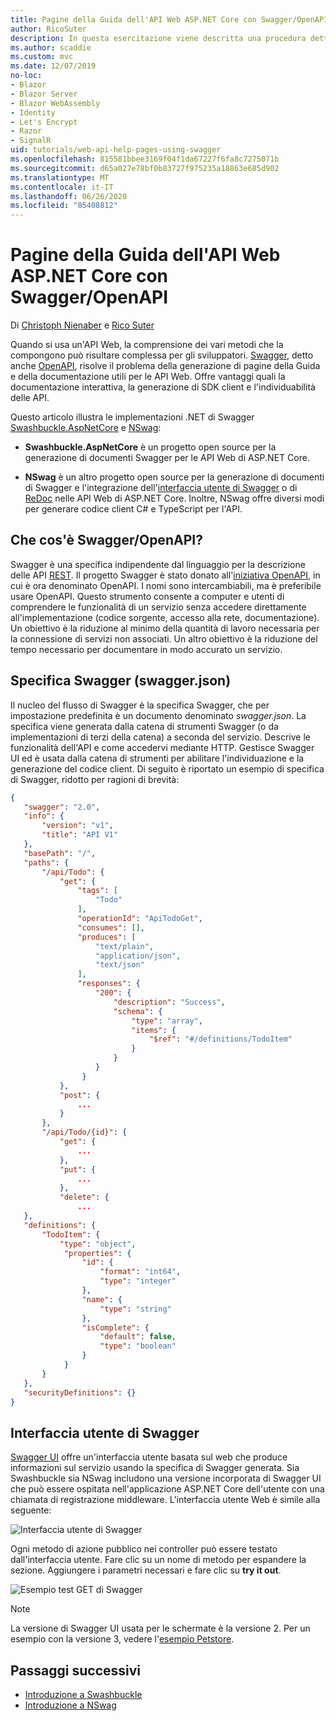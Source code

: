 ```yaml
---
title: Pagine della Guida dell'API Web ASP.NET Core con Swagger/OpenAPI
author: RicoSuter
description: In questa esercitazione viene descritta una procedura dettagliata per aggiungere Swagger e generare la documentazione e le pagine della Guida di un'app API Web.
ms.author: scaddie
ms.custom: mvc
ms.date: 12/07/2019
no-loc:
- Blazor
- Blazor Server
- Blazor WebAssembly
- Identity
- Let's Encrypt
- Razor
- SignalR
uid: tutorials/web-api-help-pages-using-swagger
ms.openlocfilehash: 815581bbee3169f04f1da67227f6fa8c7275071b
ms.sourcegitcommit: d65a027e78bf0b83727f975235a18863e685d902
ms.translationtype: MT
ms.contentlocale: it-IT
ms.lasthandoff: 06/26/2020
ms.locfileid: "85408812"
---
```

# <a name="aspnet-core-web-api-help-pages-with-swagger--openapi"></a>Pagine della Guida dell'API Web ASP.NET Core con Swagger/OpenAPI

Di [Christoph Nienaber](https://twitter.com/zuckerthoben) e [Rico Suter](https://blog.rsuter.com/)

Quando si usa un'API Web, la comprensione dei vari metodi che la compongono può risultare complessa per gli sviluppatori. [Swagger](https://swagger.io/), detto anche [OpenAPI](https://www.openapis.org/), risolve il problema della generazione di pagine della Guida e della documentazione utili per le API Web. Offre vantaggi quali la documentazione interattiva, la generazione di SDK client e l'individuabilità delle API.

Questo articolo illustra le implementazioni .NET di Swagger [Swashbuckle.AspNetCore](https://github.com/domaindrivendev/Swashbuckle.AspNetCore) e [NSwag](https://github.com/RicoSuter/NSwag):

* **Swashbuckle.AspNetCore** è un progetto open source per la generazione di documenti Swagger per le API Web di ASP.NET Core.

* **NSwag** è un altro progetto open source per la generazione di documenti di Swagger e l'integrazione dell'[interfaccia utente di Swagger](https://swagger.io/swagger-ui/) o di [ReDoc](https://github.com/Rebilly/ReDoc) nelle API Web di ASP.NET Core. Inoltre, NSwag offre diversi modi per generare codice client C# e TypeScript per l'API.

## <a name="what-is-swagger--openapi"></a>Che cos'è Swagger/OpenAPI?

Swagger è una specifica indipendente dal linguaggio per la descrizione delle API [REST](https://en.wikipedia.org/wiki/Representational_state_transfer). Il progetto Swagger è stato donato all'[iniziativa OpenAPI](https://www.openapis.org/), in cui è ora denominato OpenAPI. I nomi sono intercambiabili, ma è preferibile usare OpenAPI. Questo strumento consente a computer e utenti di comprendere le funzionalità di un servizio senza accedere direttamente all'implementazione (codice sorgente, accesso alla rete, documentazione). Un obiettivo è la riduzione al minimo della quantità di lavoro necessaria per la connessione di servizi non associati. Un altro obiettivo è la riduzione del tempo necessario per documentare in modo accurato un servizio.

## <a name="swagger-specification-swaggerjson"></a>Specifica Swagger (swagger.json)

Il nucleo del flusso di Swagger è la specifica Swagger, che per impostazione predefinita è un documento denominato *swagger.json*. La specifica viene generata dalla catena di strumenti Swagger (o da implementazioni di terzi della catena) a seconda del servizio. Descrive le funzionalità dell'API e come accedervi mediante HTTP. Gestisce Swagger UI ed è usata dalla catena di strumenti per abilitare l'individuazione e la generazione del codice client. Di seguito è riportato un esempio di specifica di Swagger, ridotto per ragioni di brevità:

```json
{
   "swagger": "2.0",
   "info": {
       "version": "v1",
       "title": "API V1"
   },
   "basePath": "/",
   "paths": {
       "/api/Todo": {
           "get": {
               "tags": [
                   "Todo"
               ],
               "operationId": "ApiTodoGet",
               "consumes": [],
               "produces": [
                   "text/plain",
                   "application/json",
                   "text/json"
               ],
               "responses": {
                   "200": {
                       "description": "Success",
                       "schema": {
                           "type": "array",
                           "items": {
                               "$ref": "#/definitions/TodoItem"
                           }
                       }
                   }
                }
           },
           "post": {
               ...
           }
       },
       "/api/Todo/{id}": {
           "get": {
               ...
           },
           "put": {
               ...
           },
           "delete": {
               ...
   },
   "definitions": {
       "TodoItem": {
           "type": "object",
            "properties": {
                "id": {
                    "format": "int64",
                    "type": "integer"
                },
                "name": {
                    "type": "string"
                },
                "isComplete": {
                    "default": false,
                    "type": "boolean"
                }
            }
       }
   },
   "securityDefinitions": {}
}
```

## <a name="swagger-ui"></a>Interfaccia utente di Swagger

[Swagger UI](https://swagger.io/swagger-ui/) offre un'interfaccia utente basata sul web che produce informazioni sul servizio usando la specifica di Swagger generata. Sia Swashbuckle sia NSwag includono una versione incorporata di Swagger UI che può essere ospitata nell'applicazione ASP.NET Core dell'utente con una chiamata di registrazione middleware. L'interfaccia utente Web è simile alla seguente:

![Interfaccia utente di Swagger](web-api-help-pages-using-swagger/_static/swagger-ui.png)

Ogni metodo di azione pubblico nei controller può essere testato dall'interfaccia utente. Fare clic su un nome di metodo per espandere la sezione. Aggiungere i parametri necessari e fare clic su **try it out**.

![Esempio test GET di Swagger](web-api-help-pages-using-swagger/_static/get-try-it-out.png)

> [!NOTE]
> La versione di Swagger UI usata per le schermate è la versione 2. Per un esempio con la versione 3, vedere l'[esempio Petstore](https://petstore.swagger.io/).

## <a name="next-steps"></a>Passaggi successivi

* [Introduzione a Swashbuckle](xref:tutorials/get-started-with-swashbuckle)
* [Introduzione a NSwag](xref:tutorials/get-started-with-nswag)
